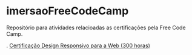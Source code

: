 # imersaoFreeCodeCamp
Repositório para atividades relacioadas as certificações pela Free Code Camp.

. [Certificação Design Responsivo para a Web (300 horas)](https://github.com/nildoeti/imersaoFreeCodeCamp/tree/main/certificacaoDesignResponsivoParaWeb)
